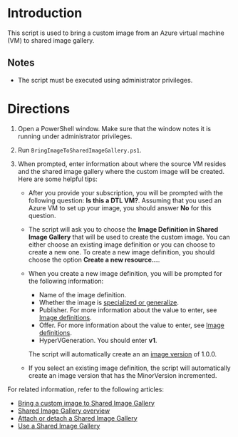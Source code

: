 # Introduction
This script is used to bring a custom image from an Azure virtual machine (VM) to shared image gallery.

## Notes
- The script must be executed using administrator privileges.

# Directions
1. Open a PowerShell window.  Make sure that the window notes it is running under administrator privileges.
2. Run `BringImageToSharedImageGallery.ps1`.
3. When prompted, enter information about where the source VM resides and the shared image gallery where the custom image will be created.  Here are some helpful tips:

    - After you provide your subscription, you will be prompted with the following question: **Is this a DTL VM?**.  Assuming that you used an Azure VM to set up your image, you should answer **No** for this question.

    - The script will ask you to choose the **Image Definition in Shared Image Gallery** that will be used to create the custom image.   You can either choose an existing image definition or you can choose to create a new one.  To create a new image definition, you should choose the option **Create a new resource...**.

    - When you create a new image definition, you will be prompted for the following information:
        - Name of the image definition.
        - Whether the image is [specialized or generalize](https://docs.microsoft.com/azure/virtual-machines/shared-image-galleries#generalized-and-specialized-images).
        - Publisher.  For more information about the value to enter, see [Image definitions](https://docs.microsoft.com/azure/virtual-machines/shared-image-galleries#image-definitions).
        - Offer.  For more information about the value to enter, see [Image definitions](https://docs.microsoft.com/azure/virtual-machines/shared-image-galleries#image-definitions).  
        - HyperVGeneration.  You should enter **v1**.

        The script will automatically create an an [image version](https://docs.microsoft.com/azure/virtual-machines/shared-image-galleries#image-versions) of 1.0.0.

    - If you select an existing image definition, the script will automatically create an image version that has the MinorVersion incremented.

For related information, refer to the following articles:
- [Bring a custom image to Shared Image Gallery](https://docs.microsoft.com/azure/lab-services/upload-custom-image-shared-image-gallery)
- [Shared Image Gallery overview](https://docs.microsoft.com/azure/virtual-machines/shared-image-galleries)
- [Attach or detach a Shared Image Gallery](https://docs.microsoft.com/azure/lab-services/how-to-attach-detach-shared-image-gallery)
- [Use a Shared Image Gallery](https://docs.microsoft.com/azure/lab-services/how-to-use-shared-image-gallery)